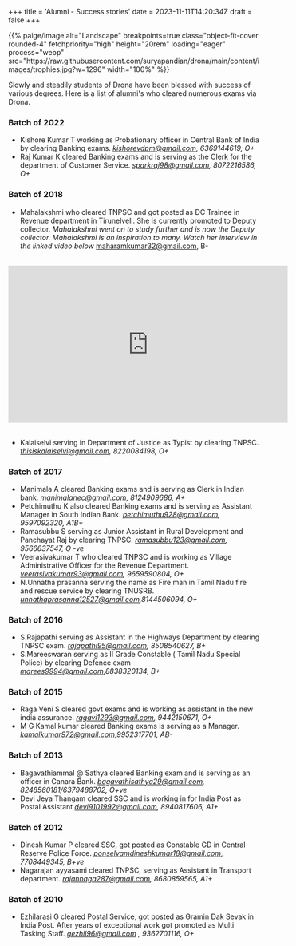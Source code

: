 +++
title = 'Alumni - Success stories'
date = 2023-11-11T14:20:34Z
draft = false
+++

<p>{{% paige/image alt="Landscape" breakpoints=true class="object-fit-cover rounded-4" fetchpriority="high" height="20rem" loading="eager" process="webp" src="https://raw.githubusercontent.com/suryapandian/drona/main/content/images/trophies.jpg?w=1296" width="100%" %}}</p>


Slowly and steadily students of Drona have been blessed with success of various degrees. Here is a list of alumni's who cleared numerous exams via Drona.

### Batch of 2022
- Kishore Kumar T working as Probationary officer in Central Bank of India  by clearing Banking exams. <i>kishorevdpm@gmail.com, 6369144619, O+ </i>
- Raj Kumar K cleared Banking exams and is serving as the Clerk for the department of Customer Service. <i>sparkraj98@gmail.com, 8072216586, O+ </i>

### Batch of 2018

- Mahalakshmi who cleared TNPSC and got posted as DC Trainee in Revenue department in Tirunelveli. She is currently promoted to Deputy collector.
<i> Mahalakshmi went on to study further and is now the Deputy collector. Mahalakshmi is an inspiration to many. Watch her interview in the linked video below </i> maharamkumar32@gmail.com, B-
</br></br>
<center>
<iframe width="560" height="315" src="https://www.youtube.com/embed/H5k_MDXKRLU?si=me77ufeuXXBbgi0u" title="YouTube video player" frameborder="0" allow="accelerometer; autoplay; clipboard-write; encrypted-media; gyroscope; picture-in-picture; web-share" allowfullscreen></iframe>
</center>
</br>

- Kalaiselvi serving in Department of Justice as Typist by clearing TNPSC. <i> thisiskalaiselvi@gmail.com, 8220084198, O+</i>

### Batch of 2017
- Manimala A cleared Banking exams and is serving as Clerk in Indian bank. <i> manimalanec@gmail.com, 8124909686, A+</i>
- Petchimuthu K also cleared Banking exams and is serving as Assistant Manager in South Indian Bank. <i> petchimuthu928@gmail.com, 9597092320, A1B+</i>
- Ramasubbu S serving as Junior Assistant in Rural Development and Panchayat Raj by clearing TNPSC. <i> ramasubbu123@gmail.com, 9566637547, O -ve</i>
- Veerasivakumar T who cleared TNPSC and is working as Village Administrative Officer for the Revenue Department. <i> veerasivakumar93@gmail.com, 9659590804, O+</i>
- N.Unnatha prasanna serving the name as Fire man in Tamil Nadu fire and rescue service by clearing TNUSRB. <i> unnathaprasanna12527@gmail.com,8144506094, O+</i>


### Batch of 2016
- S.Rajapathi serving as Assistant in the Highways Department by clearing TNPSC exam.<i> rajapathi95@gmail.com, 8508540627, B+ </i>
- S.Mareeswaran serving as II Grade Constable ( Tamil Nadu Special Police) by clearing Defence exam<i> marees9994@gmail.com,8838320134, B+</i>

### Batch of 2015
- Raga Veni S cleared govt exams and is working as assistant in the new india assurance. <i> ragavi1293@gmail.com, 9442150671, O+ </i>
- M G Kamal kumar cleared Banking exams is serving as a Manager. <i>kamalkumar972@gmail.com,9952317701,	AB- </i>


### Batch of 2013
- Bagavathiammal @ Sathya cleared Banking exam and is serving as an officer in Canara Bank. <i> bagavathisathya29@gmail.com, 8248560181/6379488702, O+ve </i>
- Devi Jeya Thangam cleared SSC and is working in for India Post as Postal Assistant <i> devi9101992@gmail.com, 8940817606, A1+ </i>


### Batch of 2012
- Dinesh Kumar P cleared SSC, got posted as Constable GD in Central Reserve Police Force. <i> ponselvamdineshkumar18@gmail.com, 7708449345, B+ve </i>
- Nagarajan ayyasami cleared TNPSC, serving as Assistant in Transport department. <i> rajannaga287@gmail.com, 8680859565, A1+</i>


### Batch of 2010
- Ezhilarasi G cleared Postal Service, got posted as Gramin Dak Sevak in India Post. After years of exceptional work got promoted as Multi Tasking Staff.
 <i> gezhil96@gmail.com , 9362701116, O+ </i>
